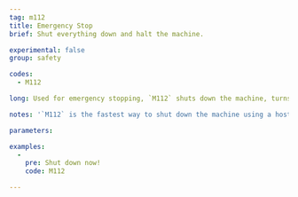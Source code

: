 ```yaml
---
tag: m112
title: Emergency Stop
brief: Shut everything down and halt the machine.

experimental: false
group: safety

codes:
  - M112

long: Used for emergency stopping, `M112` shuts down the machine, turns off all the steppers and heaters, and if possible, turns off the power supply. A reset is required to return to operational mode.

notes: '`M112` is the fastest way to shut down the machine using a host, but it may need to wait for a space to open up in the command queue. Enable `EMERGENCY_PARSER` for an instantaneous `M112` command.'

parameters:

examples:
  -
    pre: Shut down now!
    code: M112

---
```


